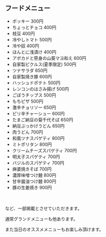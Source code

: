 ## フードメニュー

- ポッキー 300円
- ちょっとチョコ 400円
- 枝豆 400円
- 冷やしトマト 500円
- 冷や奴 400円
- ほんとに浅漬け 400円
- アボカドと笹身の山葵マヨ和え 600円
- 自家製ピクルス(夏季限定) 500円
- ツナサラダ 650円
- 自家製焼き豚 600円
- ハッシュドポテト 500円
- レンコンのはさみ揚げ 500円
- ごぼうチップス 500円
- もちピザ 500円
- 激辛チョリソー 650円
- ピリ辛チャーシュー 600円
- たまご納豆の菊千代そば 650円
- 納豆ぶっかけうどん 650円
- 肉うどん 700円
- 和風ツナスパゲティ 800円
- ミトポリタン 800円
- クリームチーズスパゲティ 700円
- 明太子スパゲティ 700円
- バジルのスパゲティ 700円
- 麻婆焼きそば 700円
- 濃厚味噌つけ麺 800円
- 甘辛醤油つけ麺 800円
- 豚の生姜焼き 900円

　

など、一部掲載とさせていただきます。

通常グランドメニューも他あります。

また当日のオススメメニューもお楽しみ頂けます。
